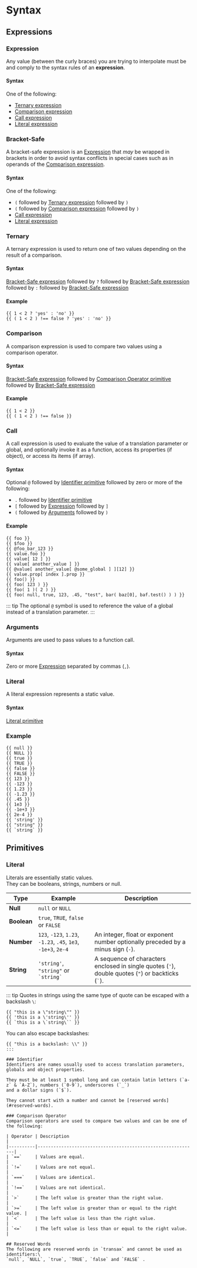 # Syntax

## Expressions

### Expression
Any value (between the curly braces) you are trying to interpolate must be and comply to the syntax rules of an
**expression**.

#### Syntax
One of the following:
- [Ternary expression](#ternary)
- [Comparison expression](#comparison)
- [Call expression](#call)
- [Literal expression](#literal)

### Bracket-Safe
A bracket-safe expression is an [Expression](#expression) that *may* be wrapped in brackets in order to avoid syntax
conflicts in special cases such as in operands of the [Comparison expression](#comparison).

#### Syntax
One of the following:
- `(` followed by [Ternary expression](#ternary) followed by `)`
- `(` followed by [Comparison expression](#comparison) followed by `)`
- [Call expression](#call)
- [Literal expression](#literal)

### Ternary
A ternary expression is used to return one of two values depending on the result of a comparison.

#### Syntax
[Bracket-Safe expression](#bracket-safe) followed by `?` followed by [Bracket-Safe expression](#bracket-safe) followed by `:` followed by
[Bracket-Safe expression](#bracket-safe)

#### Example
```
{{ 1 < 2 ? 'yes' : 'no' }}
{{ ( 1 < 2 ) !== false ? 'yes' : 'no' }}
```

### Comparison
A comparison expression is used to compare two values using a comparison operator.

#### Syntax
[Bracket-Safe expression](#bracket-safe) followed by [Comparison Operator primitive](#comparison-operator)
followed by [Bracket-Safe expression](#bracket-safe)

#### Example
```
{{ 1 < 2 }}
{{ ( 1 < 2 ) !== false }}
```

### Call
A call expression is used to evaluate the value of a translation parameter or global, and optionally invoke it
as a function, access its properties (if object), or access its items (if array).

#### Syntax
Optional `@` followed by [Identifier primitive](#identifier) followed by zero or more of the following:

- `.` followed by [Identifier primitive](#identifier)
- `[` followed by [Expression](#expression) followed by `]`
- `(` followed by [Arguments](#arguments) followed by `)`

#### Example
```
{{ foo }}
{{ $foo }}
{{ @foo_bar_123 }}
{{ value.foo }}
{{ value[ 12 ] }}
{{ value[ another_value ] }}
{{ @value[ another_value[ @some_global ] ][12] }}
{{ value.prop[ index ].prop }}
{{ foo() }}
{{ foo( 123 ) }}
{{ foo( 1 )( 2 ) }}
{{ foo( null, true, 123, .45, "test", bar( baz[0], baf.test() ) ) }}
```

::: tip
The optional `@` symbol is used to reference the value of a global instead of a translation parameter.
:::

### Arguments
Arguments are used to pass values to a function call.

#### Syntax
Zero or more [Expression](#expression) separated by commas (`,`).

### Literal
A literal expression represents a static value.

#### Syntax
[Literal primitive](#literal-2)

### Example
```
{{ null }}
{{ NULL }}
{{ true }}
{{ TRUE }}
{{ false }}
{{ FALSE }}
{{ 123 }}
{{ -123 }}
{{ 1.23 }}
{{ -1.23 }}
{{ .45 }}
{{ 1e3 }}
{{ -1e+3 }}
{{ 2e-4 }}
{{ 'string' }}
{{ "string" }}
{{ `string` }}
```

## Primitives

### Literal
Literals are essentially static values.\
They can be booleans, strings, numbers or null.

| Type        | Example                                                       | Description                                                                                           |
|-------------|---------------------------------------------------------------|-------------------------------------------------------------------------------------------------------|
| **Null**    | `null` or `NULL`                                              |                                                                                                       |
| **Boolean** | `true`, `TRUE`, `false` or `FALSE`                            |                                                                                                       |
| **Number**  | `123`, `-123`, `1.23`, `-1.23`, `.45`, `1e3`, `-1e+3`, `2e-4` | An integer, float or exponent number optionally preceded by a minus sign (`-`).                       |
| **String**  | `'string'`, `"string"` or `` `string` ``                      | A sequence of characters enclosed in single quotes (`'`), double quotes (`"`) or backticks (`` ` ``). |

::: tip
Quotes in strings using the same type of quote can be escaped with a backslash `\`:

```
{{ "this is a \"string\"" }}
{{ 'this is a \'string\'' }}
{{ `this is a \`string\`` }}
```

You can also escape backslashes:

```
{{ "this is a backslash: \\" }}
:::

### Identifier
Identifiers are names usually used to access translation parameters, globals and object properties.

They must be at least 1 symbol long and can contain latin letters (`a-z` & `A-Z`), numbers (`0-9`), underscores (`_`)
and a dollar signs (`$`).

They cannot start with a number and cannot be [reserved words](#reserved-words).

### Comparison Operator
Comparison operators are used to compare two values and can be one of the following:

| Operator | Description                                                 |
|----------|-------------------------------------------------------------|
| `==`     | Values are equal.                                           |
| `!=`     | Values are not equal.                                       |
| `===`    | Values are identical.                                       |
| `!==`    | Values are not identical.                                   |
| `>`      | The left value is greater than the right value.             |
| `>=`     | The left value is greater than or equal to the right value. |
| `<`      | The left value is less than the right value.                |
| `<=`     | The left value is less than or equal to the right value.    |

## Reserved Words
The following are reserved words in `transax` and cannot be used as identifiers:\
`null`, `NULL`, `true`, `TRUE`, `false` and `FALSE` .
